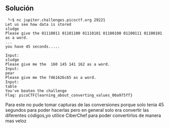 ## Solución

	 └─$ nc jupiter.challenges.picoctf.org 29221
	Let us see how data is stored
	sludge
	Please give the 01110011 01101100 01110101 01100100 01100111 01100101 as a word.
	...
	you have 45 seconds.....
	
	Input:
	sludge
	Please give me the  160 145 141 162 as a word.
	Input:
	pear
	Please give me the 7461626c65 as a word.
	Input:
	table
	You've beaten the challenge
	Flag: picoCTF{learning_about_converting_values_00a975ff}

Para este no pude tomar capturas de las conversiones porque solo tenia 45 segundos para poder hacerlas pero en general solo era convertir las diferentes códigos,yo utilice CiberChef para poder convertirlos de manera mas veloz